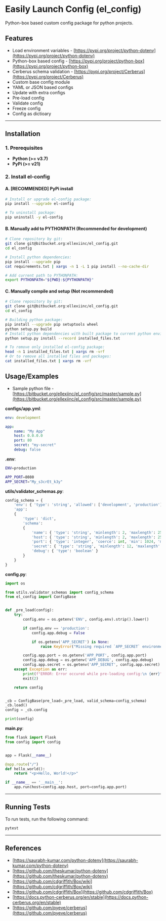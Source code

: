 # Easily Launch Config (el_config)

Python-box based custom config package for python projects.

## Features

* Load environment variables - [https://pypi.org/project/python-dotenv](https://pypi.org/project/python-dotenv)
* Python-box based config - [https://pypi.org/project/python-box](https://pypi.org/project/python-box)
* Cerberus schema validation - [https://pypi.org/project/Cerberus](https://pypi.org/project/Cerberus)
* Custom base config module
* YAML or JSON based configs
* Update with extra configs
* Pre-load config
* Validate config
* Freeze config
* Config as dictioary

---

## Installation

### 1. Prerequisites

* **Python (>= v3.7)**
* **PyPi (>= v21)**

### 2. Install el-config

#### A. [RECOMMENDED] PyPi install

```sh
# Install or upgrade el-config package:
pip install --upgrade el-config

# To uninstall package:
pip uninstall -y el-config
```

#### B. Manually add to PYTHONPATH (Recommended for development)

```sh
# Clone repository by git:
git clone git@bitbucket.org:ellexiinc/el_config.git
cd el_config

# Install python dependencies:
pip install --upgrade pip
cat requirements.txt | xargs -n 1 -L 1 pip install --no-cache-dir

# Add current path to PYTHONPATH:
export PYTHONPATH="${PWD}:${PYTHONPATH}"
```

#### C. Manually compile and setup (Not recommended)

```sh
# Clone repository by git:
git clone git@bitbucket.org:ellexiinc/el_config.git
cd el_config

# Building python package:
pip install --upgrade pip setuptools wheel
python setup.py build
# Install python dependencies with built package to current python environment:
python setup.py install --record installed_files.txt

# To remove only installed el-config package:
head -n 1 installed_files.txt | xargs rm -vrf
# Or to remove all installed files and packages:
cat installed_files.txt | xargs rm -vrf
```

## Usage/Examples

* Sample python file - [https://bitbucket.org/ellexiinc/el_config/src/master/sample.py](https://bitbucket.org/ellexiinc/el_config/src/master/sample.py)

**configs/app.yml**:

```yml
env: development

app:
    name: "My App"
    host: 0.0.0.0
    port: 80
    secret: "my-secret"
    debug: false
```

**.env**:

```sh
ENV=production

APP_PORT=8080
APP_SECRET="My_s3crEt_k3y"
```

**utils/validator_schemas.py**:

```python
config_schema = {
    'env': { 'type': 'string', 'allowed': ['development', 'production'], 'default': 'development' },
    'app':
    {
        'type': 'dict',
        'schema':
        {
            'name': { 'type': 'string', 'minlength': 2, 'maxlength': 255 },
            'host': { 'type': 'string', 'minlength': 2, 'maxlength': 255 },
            'port': { 'type': 'integer', 'coerce': int, 'min': 1024, 'max': 65535 },
            'secret': { 'type': 'string', 'minlength': 12, 'maxlength': 255 },
            'debug': { 'type': 'boolean' }
        }
    }
}
```

**config.py**:

```python
import os

from utils.validator_schemas import config_schema
from el_config import ConfigBase


def _pre_load(config):
    try:
        config.env = os.getenv('ENV', config.env).strip().lower()

        if config.env == 'production':
            config.app.debug = False

            if os.getenv('APP_SECRET') is None:
                raise KeyError("Missing required `APP_SECRET` environment variable on 'production'!")

        config.app.port = os.getenv('APP_PORT', config.app.port)
        config.app.debug = os.getenv('APP_DEBUG', config.app.debug)
        config.app.secret = os.getenv('APP_SECRET', config.app.secret)
    except Exception as err:
        print(f"ERROR: Error occured while pre-loading config:\n {err}")
        exit(2)

    return config


_cb = ConfigBase(pre_load=_pre_load, valid_schema=config_schema)
_cb.load()
config = _cb.config

print(config)
```

**main.py**:

```python
from flask import Flask
from config import config


app = Flask(__name__)

@app.route("/")
def hello_world():
    return "<p>Hello, World!</p>"

if __name__ == '__main__':
    app.run(host=config.app.host, port=config.app.port)
```

---

## Running Tests

To run tests, run the following command:

```sh
pytest
```

---

## References

* [https://saurabh-kumar.com/python-dotenv](https://saurabh-kumar.com/python-dotenv)
* [https://github.com/theskumar/python-dotenv](https://github.com/theskumar/python-dotenv)
* [https://github.com/cdgriffith/Box/wiki](https://github.com/cdgriffith/Box/wiki)
* [https://github.com/cdgriffith/Box](https://github.com/cdgriffith/Box)
* [https://docs.python-cerberus.org/en/stable](https://docs.python-cerberus.org/en/stable)
* [https://github.com/pyeve/cerberus](https://github.com/pyeve/cerberus)
